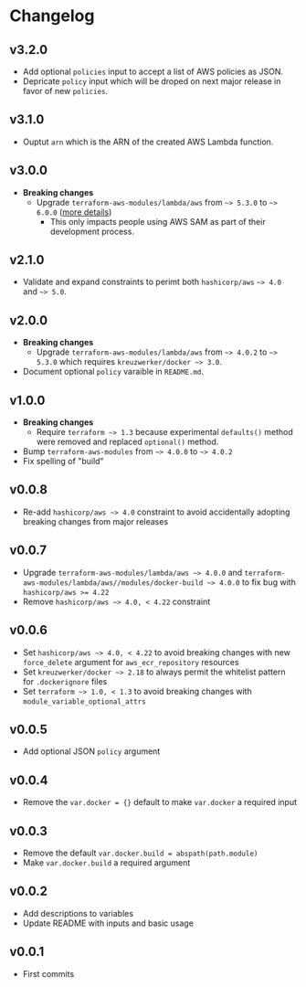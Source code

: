 # Changelog

## v3.2.0

* Add optional `policies` input to accept a list of AWS policies as JSON.
* Depricate `policy` input which will be droped on next major release in favor of new `policies`.

## v3.1.0

* Ouptut `arn` which is the ARN of the created AWS Lambda function.

## v3.0.0

* **Breaking changes**
  * Upgrade `terraform-aws-modules/lambda/aws` from `~> 5.3.0` to `~> 6.0.0` ([more details](https://github.com/terraform-aws-modules/terraform-aws-lambda/blob/master/CHANGELOG.md#600-2023-08-09))
    * This only impacts people using AWS SAM as part of their development process.

## v2.1.0

* Validate and expand constraints to perimt both `hashicorp/aws` `~> 4.0` and `~> 5.0`.

## v2.0.0

* **Breaking changes**
  * Upgrade `terraform-aws-modules/lambda/aws` from `~> 4.0.2` to `~> 5.3.0` which requires `kreuzwerker/docker ~> 3.0`.
* Document optional `policy` varaible in `README.md`.

## v1.0.0

* **Breaking changes**
  * Require `terraform ~> 1.3` because experimental `defaults()` method were removed and replaced `optional()` method.
* Bump `terraform-aws-modules` from `~> 4.0.0` to `~> 4.0.2`
* Fix spelling of "build"

## v0.0.8

* Re-add `hashicorp/aws ~> 4.0` constraint to avoid accidentally adopting breaking changes from major releases

## v0.0.7

* Upgrade `terraform-aws-modules/lambda/aws ~> 4.0.0` and `terraform-aws-modules/lambda/aws//modules/docker-build ~> 4.0.0` to fix bug with `hashicorp/aws >= 4.22`
* Remove `hashicorp/aws ~> 4.0, < 4.22` constraint

## v0.0.6

* Set `hashicorp/aws ~> 4.0, < 4.22` to avoid breaking changes with new `force_delete` argument for `aws_ecr_repository` resources
* Set `kreuzwerker/docker ~> 2.18` to always permit the whitelist pattern for `.dockerignore` files
* Set `terraform ~> 1.0, < 1.3` to avoid breaking changes with `module_variable_optional_attrs`

## v0.0.5

* Add optional JSON `policy` argument

## v0.0.4

* Remove the `var.docker = {}` default to make `var.docker` a required input

## v0.0.3

* Remove the default `var.docker.build = abspath(path.module)`
* Make `var.docker.build` a required argument

## v0.0.2

* Add descriptions to variables
* Update README with inputs and basic usage

## v0.0.1

* First commits
